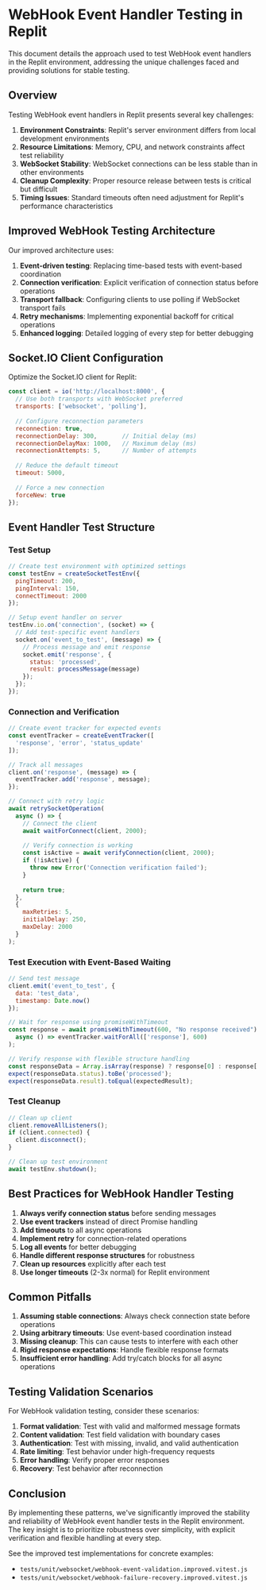# WebHook Event Handler Testing in Replit

This document details the approach used to test WebHook event handlers in the Replit environment, addressing the unique challenges faced and providing solutions for stable testing.

## Overview

Testing WebHook event handlers in Replit presents several key challenges:

1. **Environment Constraints**: Replit's server environment differs from local development environments
2. **Resource Limitations**: Memory, CPU, and network constraints affect test reliability
3. **WebSocket Stability**: WebSocket connections can be less stable than in other environments
4. **Cleanup Complexity**: Proper resource release between tests is critical but difficult
5. **Timing Issues**: Standard timeouts often need adjustment for Replit's performance characteristics

## Improved WebHook Testing Architecture

Our improved architecture uses:

1. **Event-driven testing**: Replacing time-based tests with event-based coordination
2. **Connection verification**: Explicit verification of connection status before operations
3. **Transport fallback**: Configuring clients to use polling if WebSocket transport fails
4. **Retry mechanisms**: Implementing exponential backoff for critical operations
5. **Enhanced logging**: Detailed logging of every step for better debugging

## Socket.IO Client Configuration

Optimize the Socket.IO client for Replit:

```javascript
const client = io('http://localhost:8000', {
  // Use both transports with WebSocket preferred
  transports: ['websocket', 'polling'],
  
  // Configure reconnection parameters
  reconnection: true,
  reconnectionDelay: 300,       // Initial delay (ms)
  reconnectionDelayMax: 1000,   // Maximum delay (ms)
  reconnectionAttempts: 5,      // Number of attempts
  
  // Reduce the default timeout
  timeout: 5000,
  
  // Force a new connection
  forceNew: true
});
```

## Event Handler Test Structure

### Test Setup

```javascript
// Create test environment with optimized settings
const testEnv = createSocketTestEnv({
  pingTimeout: 200,
  pingInterval: 150,
  connectTimeout: 2000
});

// Setup event handler on server
testEnv.io.on('connection', (socket) => {
  // Add test-specific event handlers
  socket.on('event_to_test', (message) => {
    // Process message and emit response
    socket.emit('response', { 
      status: 'processed',
      result: processMessage(message)
    });
  });
});
```

### Connection and Verification

```javascript
// Create event tracker for expected events
const eventTracker = createEventTracker([
  'response', 'error', 'status_update'
]);

// Track all messages
client.on('response', (message) => {
  eventTracker.add('response', message);
});

// Connect with retry logic
await retrySocketOperation(
  async () => {
    // Connect the client
    await waitForConnect(client, 2000);
    
    // Verify connection is working
    const isActive = await verifyConnection(client, 2000);
    if (!isActive) {
      throw new Error('Connection verification failed');
    }
    
    return true;
  },
  {
    maxRetries: 5,
    initialDelay: 250,
    maxDelay: 2000
  }
);
```

### Test Execution with Event-Based Waiting

```javascript
// Send test message
client.emit('event_to_test', { 
  data: 'test_data',
  timestamp: Date.now()
});

// Wait for response using promiseWithTimeout
const response = await promiseWithTimeout(600, "No response received").resolveWith(
  async () => eventTracker.waitForAll(['response'], 600)
);

// Verify response with flexible structure handling
const responseData = Array.isArray(response) ? response[0] : response['response'];
expect(responseData.status).toBe('processed');
expect(responseData.result).toEqual(expectedResult);
```

### Test Cleanup

```javascript
// Clean up client
client.removeAllListeners();
if (client.connected) {
  client.disconnect();
}

// Clean up test environment
await testEnv.shutdown();
```

## Best Practices for WebHook Handler Testing

1. **Always verify connection status** before sending messages
2. **Use event trackers** instead of direct Promise handling
3. **Add timeouts** to all async operations
4. **Implement retry** for connection-related operations
5. **Log all events** for better debugging
6. **Handle different response structures** for robustness
7. **Clean up resources** explicitly after each test
8. **Use longer timeouts** (2-3x normal) for Replit environment

## Common Pitfalls

1. **Assuming stable connections**: Always check connection state before operations
2. **Using arbitrary timeouts**: Use event-based coordination instead
3. **Missing cleanup**: This can cause tests to interfere with each other
4. **Rigid response expectations**: Handle flexible response formats
5. **Insufficient error handling**: Add try/catch blocks for all async operations

## Testing Validation Scenarios

For WebHook validation testing, consider these scenarios:

1. **Format validation**: Test with valid and malformed message formats
2. **Content validation**: Test field validation with boundary cases
3. **Authentication**: Test with missing, invalid, and valid authentication
4. **Rate limiting**: Test behavior under high-frequency requests
5. **Error handling**: Verify proper error responses
6. **Recovery**: Test behavior after reconnection

## Conclusion

By implementing these patterns, we've significantly improved the stability and reliability of WebHook event handler tests in the Replit environment. The key insight is to prioritize robustness over simplicity, with explicit verification and flexible handling at every step.

See the improved test implementations for concrete examples:
- `tests/unit/websocket/webhook-event-validation.improved.vitest.js`
- `tests/unit/websocket/webhook-failure-recovery.improved.vitest.js`